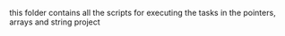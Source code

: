 this folder contains all the scripts for executing the tasks in the pointers, arrays and string project
